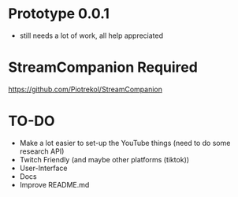 # Prototype 0.0.1
- still needs a lot of work, all help appreciated

# StreamCompanion Required
https://github.com/Piotrekol/StreamCompanion


# TO-DO
- Make a lot easier to set-up the YouTube things (need to do some research API)
- Twitch Friendly (and maybe other platforms (tiktok))
- User-Interface
- Docs
- Improve README.md


